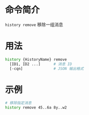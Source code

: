 命令简介
======= 

`history remove` 移除一组消息

用法
=======

```bash
history {HistoryName} remove
  [ID1, ID2 ...]      # 消息 ID
  [-cqn]              # JSON 输出格式
```

示例
=======

```bash
# 移除指定消息
history remove 45..6a 8y..w2
```